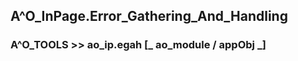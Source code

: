 ##  A^O_InPage.Error_Gathering_And_Handling   
###  A^O_TOOLS >>  ao_ip.egah [_ ao_module / appObj _]   
##              

#